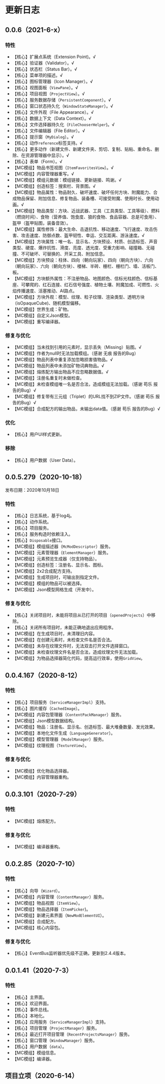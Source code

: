 # 更新日志

## 0.0.6（2021-6-x）

### 特性
- 【核心】扩展点系统（Extension Point)。√
- 【核心】验证器（Validator）。√
- 【核心】状态栏（Status Bar）。√
- 【核心】菜单项的描述。√
- 【核心】图标管理器（Icon Manager）。√
- 【核心】视图面板（`ViewPane`）。√
- 【核心】项目视图（`ProjectView`）。√
- 【核心】服务数据存储（`PersistentComponent`）。√
- 【核心】窗口状态持久化（`WindowStateManager`）。√
- 【核心】文件外观（File Appearance）。√
- 【核心】数据上下文（Data Context）。√
- 【核心】文件选择器持久化（`FileChooserHelper`)。√
- 【核心】文件编辑器（File Editor）。√
- 【核心】提示窗（`MyDialog`）。√
- 【核心】动作`reference`标签支持。√
- 【核心】更多动作（新建文件、新建文件夹、剪切、复制、贴粘、重命名、删除、在资源管理器中显示）。√
- 【核心】表单（Form）。√
- 【MC模组】物品书签视图（`ItemFavoritesView`）。√
- 【MC模组】内容管理器重写。√
- 【MC模组】模组元数据：模组链接、更新链接、鸣谢。√
- 【MC模组】创造标签：搜索栏、背景图。√
- 【MC模组】物品属性：物品耐久、破坏速度、破坏任何方块、附魔能力、合成物品保留、附加信息、修复物品、装备槽、可接受附魔、使用时长、使用动画。√
- 【MC模组】物品类型：方块、近战武器、工具（工具类型、工具等级）、燃料（燃烧时间）、食物（营养值、饱食度、狼的食物、食品容器、总是可食用）、盔甲（盔甲贴图，装备音效）。
- 【MC模组】属性修饰：最大生命、击退抗性、移动速度、飞行速度、攻击伤害、攻击速度、防御点数、盔甲韧性、幸运、交互距离、游泳速度。√
- 【MC模组】方块属性：唯一名、显示名、方块预设、材质、创造标签、声音类型、硬度、爆炸抗性、滑度、亮度、透光度、受重力影响、碰撞箱、无碰撞、不可破坏、可替换的、开采工具、附加信息。
- 【MC模组】方块预设：柱体、四向（朝向玩家）、四向（朝向方块）、六向（朝向玩家）、六向（朝向方块）、楼梯、半砖、栅栏、栅栏门、墙、活板门、板。
- 【MC模组】方块额外属性：不注册物品、地图颜色、信标光柱颜色、信标基座、可攀爬的、红石连接、红石信号强度、植物土壤、附魔加成、可燃性、火焰传播速度、活塞推动、AI路点。
- 【MC模组】方块外观：模型、纹理、粒子纹理、渲染类型、透明方块（isOpaqueCube)、随机模型偏移。
- 【MC模组】世界生成：矿物。
- 【MC模组】自定义Json模型。
- 【MC模组】重写编译器。

### 修复与优化

- 【MC模组】当未找到引用的元素时，显示丢失（Missing）贴图。√
- 【MC模组】作者为null时无法加载模组。（感谢 无痕 报告的Bug）
- 【MC模组】物品列表中重复添加忽略损害值物品。√
- 【MC模组】物品列表中未添加矿物词典物品。√
- 【MC模组】熔炼配方输出物品不应忽略数据值。√
- 【MC模组】注册名重复时未做检查。
- 【MC模组】未检查模组唯一名是否合法，造成模组无法加载。（感谢 苟乐 报告的Bug）√
- 【MC模组】修复带有三元组（Triplet）的URL找不到ZIP文件。（感谢 苟乐 报告的Bug）√
- 【MC模组】合成配方的输出物品，未输出data值。（感谢 苟乐 报告的Bug）√

### 优化

- 【核心】用户UI样式更新。

### 移除
- 【核心】用户数据（User Data）。

## 0.0.5.279（2020-10-18）
发布日期：2020年10月18日

### 特性
- 【核心】日志系统，基于log4j。
- 【核心】动作系统。
- 【核心】项目服务。
- 【核心】服务构造时依赖注入。
- 【核心】`Disposable`接口。
- 【MC模组】模组描述器（`McModDescriptor`）服务。
- 【MC模组】元素管理器（`ElementManager`）服务。
- 【MC模组】元素预览生成器（仅支持物品）。
- 【MC模组】创造标签：注册名、显示名、图标。
- 【MC模组】2x2合成配方支持。
- 【MC模组】生成项目时，可输出到指定文件。
- 【MC模组】模组的物品可以被选择。
- 【MC模组】Json模型网格生成（开发中）。

### 修复与优化
- 【核心】关闭项目时，未能将项目从已打开的项目（`openedProjects`）中移除。
- 【核心】关闭所有项目时，未能正确地退出应用程序。
- 【MC模组】在生成项目时，未清理旧内容。
- 【MC模组】在创建元素时，未检查文件名是否合法。
- 【MC模组】未存在纹理文件时，无法双击打开文件选择窗口。
- 【MC模组】未检查纹理文件名是否合法，造成纹理文件无法加载。
- 【MC模组】为物品选择器简化代码，提高运行效率，使用`GridView`。

## 0.0.4.167（2020-8-12）

### 特性
- 【核心】项目服务（`ServiceManagerImpl`）支持。
- 【核心】图片缓存（`CachedImage`）。
- 【MC模组】内容包管理器（`ContentPackManager`）服务。
- 【MC模组】Json模型数据结构。
- 【MC模组】物品：注册名、显示名、创造标签、最大堆叠数量、发光效果。
- 【MC模组】本地化文件生成（`LanguageGenerator`）。
- 【MC模组】模型管理器（`ModelManager`）服务。
- 【MC模组】纹理视图（`TextureView`）。

### 修复与优化
- 【MC模组】优化物品选择器。
- 【MC模组】内容管理器重构。

## 0.0.3.101（2020-7-29）

### 特性
- 【MC模组】熔炼配方。

### 修复与优化
- 【MC模组】编译器重构。

## 0.0.2.85（2020-7-10）

### 特性
- 【核心】向导（`Wizard`）。
- 【MC模组】内容管理（`ContentManager`）服务。
- 【MC模组】物品视图（`ItemView`）。
- 【MC模组】物品选择器（`ItemPicker`)。
- 【MC模组】新建元素界面（`NewModElementUI`）。
- 【MC模组】合成配方。
- 【MC模组】核心内容包。

### 修复与优化
- 【核心】EventBus监听器优先级不正确，更新到2.4.4版本。

## 0.0.1.41（2020-7-3）

### 特性
- 【核心】主界面。
- 【核心】欢迎界面。
- 【核心】事件总线。
- 【核心】本地化。
- 【核心】应用服务（`ServiceManagerImpl`）支持。
- 【核心】项目管理（`ProjectManager`）服务。
- 【核心】最近打开项目管理（`RecentProjectsManager`）服务。
- 【核心】窗口管理（`WindowManager`）服务。
- 【核心】用户数据（`data`）。
- 【MC模组】模组信息。
- 【MC模组】编译器。

## 项目立项（2020-6-14）
